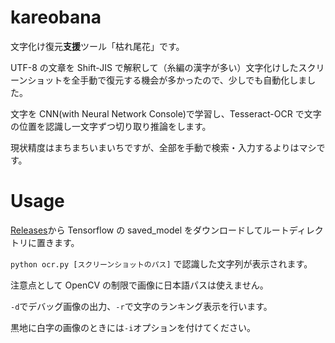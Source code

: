 # kareobana

文字化け復元**支援**ツール「枯れ尾花」です。

UTF-8 の文章を Shift-JIS で解釈して（糸編の漢字が多い）文字化けしたスクリーンショットを全手動で復元する機会が多かったので、少しでも自動化しました。

文字を CNN(with Neural Network Console)で学習し、Tesseract-OCR で文字の位置を認識し一文字ずつ切り取り推論をします。

現状精度はまちまちいまいちですが、全部を手動で検索・入力するよりはマシです。

# Usage

[Releases](https://github.com/OLIET2357/kareobana/releases)から Tensorflow の saved_model をダウンロードしてルートディレクトリに置きます。

`python ocr.py [スクリーンショットのパス]` で認識した文字列が表示されます。

注意点として OpenCV の制限で画像に日本語パスは使えません。

`-d`でデバッグ画像の出力、`-r`で文字のランキング表示を行います。

黒地に白字の画像のときには`-i`オプションを付けてください。
